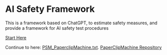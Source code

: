 # AI Safety Framework
This is a framework based on ChatGPT, to estimate safety measures, and provide a framework for AI safety test procedures

[Start Here](https://github.com/simsim314/AI-Safety-Framework/tree/main/Alcoholic) 

Continue to here:
[PSM_PaperclipMachine.txt](https://github.com/simsim314/AI-Safety-Framework/blob/main/PSM_PaperClipsMachine.txt). 
[PaperClipMachine Repository](https://github.com/simsim314/AI-Safety-Framework/tree/main/PaperClipMachine)
